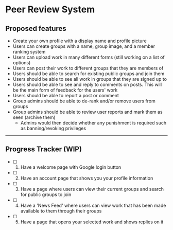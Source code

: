 # Peer Review System

## Proposed features

- Create your own profile with a display name and profile picture
- Users can create groups with a name, group image, and a member ranking system
- Users can upload work in many different forms (still working on a list of options)
- Users can post their work to different groups that they are members of
- Users should be able to search for existing public groups and join them
- Users should be able to see all work in groups that they are signed up to
- Users should be able to see and reply to comments on posts. This will be the main form of feedback for the users' work
- Users should be able to report a post or comment
- Group admins should be able to de-rank and/or remove users from groups
- Group admins should be able to review user reports and mark them as seen (archive them)
  - Admins would then decide whether any punishment is required such as banning/revoking privileges

---

## Progress Tracker (WIP)

- [ ] 1) Have a welcome page with Google login button
- [ ] 2) Have an account page that shows you your profile information
- [ ] 3) Have a page where users can view their current groups and search for public groups to join
- [ ] 4) Have a 'News Feed' where users can view work that has been made available to them through their groups
- [ ] 5) Have a page that opens your selected work and shows replies on it
